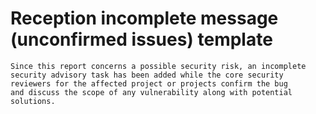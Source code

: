 # Reception incomplete message (unconfirmed issues) template

```
Since this report concerns a possible security risk, an incomplete
security advisory task has been added while the core security
reviewers for the affected project or projects confirm the bug
and discuss the scope of any vulnerability along with potential
solutions.
```
